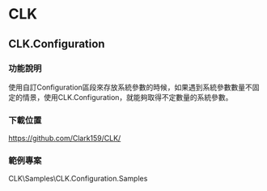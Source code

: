 ﻿# CLK  


## CLK.Configuration  

### 功能說明
使用自訂Configuration區段來存放系統參數的時候，如果遇到系統參數數量不固定的情景，使用CLK.Configuration，就能夠取得不定數量的系統參數。  

### 下載位置
https://github.com/Clark159/CLK/  

### 範例專案
CLK\Samples\CLK.Configuration.Samples  